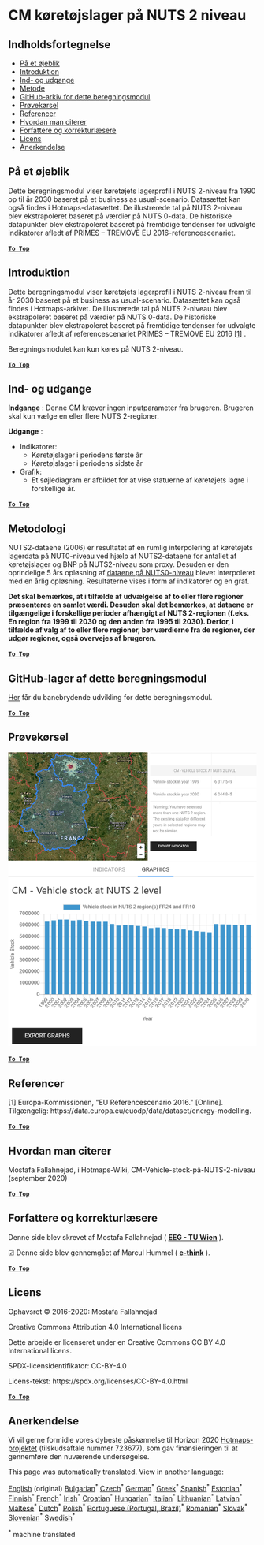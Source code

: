 <h1><a class="anchor" id="cm-vehicle-stock-at-nuts-2-level" href="#cm-vehicle-stock-at-nuts-2-level"><i class="fa fa-link"></i></a>CM køretøjslager på NUTS 2 niveau</h1><h2><a class="anchor" id="table-of-contents" href="#table-of-contents"><i class="fa fa-link"></i></a> Indholdsfortegnelse</h2><ul><li> <a href="#in-a-glance">På et øjeblik</a></li><li> <a href="#introduction">Introduktion</a></li><li> <a href="#inputs-and-outputs">Ind- og udgange</a></li><li> <a href="#method">Metode</a></li><li> <a href="#github-repository-of-this-calculation-module">GitHub-arkiv for dette beregningsmodul</a></li><li> <a href="#sample-run">Prøvekørsel</a></li><li> <a href="#references">Referencer</a></li><li> <a href="#how-to-cite">Hvordan man citerer</a></li><li> <a href="#authors-and-reviewers">Forfattere og korrekturlæsere</a></li><li> <a href="#license">Licens</a></li><li> <a href="#acknowledgement">Anerkendelse</a></li></ul><h2><a class="anchor" id="in-a-glance" href="#in-a-glance"><i class="fa fa-link"></i></a> På et øjeblik</h2><p> Dette beregningsmodul viser køretøjets lagerprofil i NUTS 2-niveau fra 1990 op til år 2030 baseret på et business as usual-scenario. Datasættet kan også findes i Hotmaps-datasættet. De illustrerede tal på NUTS 2-niveau blev ekstrapoleret baseret på værdier på NUTS 0-data. De historiske datapunkter blev ekstrapoleret baseret på fremtidige tendenser for udvalgte indikatorer afledt af PRIMES – TREMOVE EU 2016-referencescenariet.</p><p> <a href="#table-of-contents"><strong><code>To Top</code></strong></a></p><h2><a class="anchor" id="introduction" href="#introduction"><i class="fa fa-link"></i></a> Introduktion</h2><p> Dette beregningsmodul viser køretøjets lagerprofil i NUTS 2-niveau frem til år 2030 baseret på et business as usual-scenario. Datasættet kan også findes i Hotmaps-arkivet. De illustrerede tal på NUTS 2-niveau blev ekstrapoleret baseret på værdier på NUTS 0-data. De historiske datapunkter blev ekstrapoleret baseret på fremtidige tendenser for udvalgte indikatorer afledt af referencescenariet PRIMES – TREMOVE EU 2016 <a href="#references">[1]</a> .</p><p> Beregningsmodulet kan kun køres på NUTS 2-niveau.</p><p> <a href="#table-of-contents"><strong><code>To Top</code></strong></a></p><h2><a class="anchor" id="inputs-and-outputs" href="#inputs-and-outputs"><i class="fa fa-link"></i></a> Ind- og udgange</h2><p> <strong>Indgange</strong> : Denne CM kræver ingen inputparameter fra brugeren. Brugeren skal kun vælge en eller flere NUTS 2-regioner.</p><p> <strong>Udgange</strong> :</p><ul><li> Indikatorer:<ul><li> Køretøjslager i periodens første år</li><li> Køretøjslager i periodens sidste år</li></ul></li><li> Grafik:<ul><li> Et søjlediagram er afbildet for at vise statuerne af køretøjets lagre i forskellige år.</li></ul></li></ul><p> <a href="#table-of-contents"><strong><code>To Top</code></strong></a></p><h2><a class="anchor" id="methodology" href="#methodology"><i class="fa fa-link"></i></a> Metodologi</h2><p> NUTS2-dataene (2006) er resultatet af en rumlig interpolering af køretøjets lagerdata på NUT0-niveau ved hjælp af NUTS2-dataene for antallet af køretøjslager og BNP på NUTS2-niveau som proxy. Desuden er den oprindelige 5 års opløsning af <a href="https://gitlab.com/hotmaps/transport/nuts0">dataene på NUTS0-niveau</a> blevet interpoleret med en årlig opløsning. Resultaterne vises i form af indikatorer og en graf.</p><p> <strong>Det skal bemærkes, at i tilfælde af udvælgelse af to eller flere regioner præsenteres en samlet værdi. Desuden skal det bemærkes, at dataene er tilgængelige i forskellige perioder afhængigt af NUTS 2-regionen (f.eks. En region fra 1999 til 2030 og den anden fra 1995 til 2030). Derfor, i tilfælde af valg af to eller flere regioner, bør værdierne fra de regioner, der udgør regioner, også overvejes af brugeren.</strong></p><p> <a href="#table-of-contents"><strong><code>To Top</code></strong></a></p><h2><a class="anchor" id="github-repository-of-this-calculation-module" href="#github-repository-of-this-calculation-module"><i class="fa fa-link"></i></a> GitHub-lager af dette beregningsmodul</h2><p> <a href="https://github.com/HotMaps/vehicle_stock/tree/develop">Her</a> får du banebrydende udvikling for dette beregningsmodul.</p><p> <a href="#table-of-contents"><strong><code>To Top</code></strong></a></p><h2><a class="anchor" id="sample-run" href="#sample-run"><i class="fa fa-link"></i></a> Prøvekørsel</h2><img src="/en/CM-Vehicle-stock-at-NUTS-2-level/1.png"/><img src="/en/CM-Vehicle-stock-at-NUTS-2-level/2.png"/><p> <a href="#table-of-contents"><strong><code>To Top</code></strong></a></p><h2><a class="anchor" id="references" href="#references"><i class="fa fa-link"></i></a> Referencer</h2><p> [1] Europa-Kommissionen, &quot;EU Referencescenario 2016.&quot; [Online]. Tilgængelig: https://data.europa.eu/euodp/data/dataset/energy-modelling.</p><p> <a href="#table-of-contents"><strong><code>To Top</code></strong></a></p><h2><a class="anchor" id="how-to-cite" href="#how-to-cite"><i class="fa fa-link"></i></a> Hvordan man citerer</h2><p> Mostafa Fallahnejad, i Hotmaps-Wiki, CM-Vehicle-stock-på-NUTS-2-niveau (september 2020)</p><p> <a href="#table-of-contents"><strong><code>To Top</code></strong></a></p><h2><a class="anchor" id="authors-and-reviewers" href="#authors-and-reviewers"><i class="fa fa-link"></i></a> Forfattere og korrekturlæsere</h2><p> Denne side blev skrevet af Mostafa Fallahnejad ( <strong><a href="https://eeg.tuwien.ac.at/">EEG - TU Wien</a></strong> ).</p><p> ☑ Denne side blev gennemgået af Marcul Hummel ( <strong><a href="https://e-think.ac.at">e-think</a></strong> ).</p><p> <a href="#table-of-contents"><strong><code>To Top</code></strong></a></p><h2><a class="anchor" id="license" href="#license"><i class="fa fa-link"></i></a> Licens</h2><p> Ophavsret © 2016-2020: Mostafa Fallahnejad</p><p> Creative Commons Attribution 4.0 International licens</p><p> Dette arbejde er licenseret under en Creative Commons CC BY 4.0 International licens.</p><p> SPDX-licensidentifikator: CC-BY-4.0</p><p> Licens-tekst: https://spdx.org/licenses/CC-BY-4.0.html</p><p> <a href="#table-of-contents"><strong><code>To Top</code></strong></a></p><h2><a class="anchor" id="acknowledgement" href="#acknowledgement"><i class="fa fa-link"></i></a> Anerkendelse</h2><p> Vi vil gerne formidle vores dybeste påskønnelse til Horizon 2020 <a href="https://www.hotmaps-project.eu">Hotmaps-projektet</a> (tilskudsaftale nummer 723677), som gav finansieringen til at gennemføre den nuværende undersøgelse.</p>
<!--- THIS IS A SUPER UNIQUE IDENTIFIER -->

This page was automatically translated. View in another language:

[English](../en/CM-Vehicle-stock-at-NUTS-2-level) (original) [Bulgarian](../bg/CM-Vehicle-stock-at-NUTS-2-level)<sup>\*</sup> [Czech](../cs/CM-Vehicle-stock-at-NUTS-2-level)<sup>\*</sup>  [German](../de/CM-Vehicle-stock-at-NUTS-2-level)<sup>\*</sup> [Greek](../el/CM-Vehicle-stock-at-NUTS-2-level)<sup>\*</sup> [Spanish](../es/CM-Vehicle-stock-at-NUTS-2-level)<sup>\*</sup> [Estonian](../et/CM-Vehicle-stock-at-NUTS-2-level)<sup>\*</sup> [Finnish](../fi/CM-Vehicle-stock-at-NUTS-2-level)<sup>\*</sup> [French](../fr/CM-Vehicle-stock-at-NUTS-2-level)<sup>\*</sup> [Irish](../ga/CM-Vehicle-stock-at-NUTS-2-level)<sup>\*</sup> [Croatian](../hr/CM-Vehicle-stock-at-NUTS-2-level)<sup>\*</sup> [Hungarian](../hu/CM-Vehicle-stock-at-NUTS-2-level)<sup>\*</sup> [Italian](../it/CM-Vehicle-stock-at-NUTS-2-level)<sup>\*</sup> [Lithuanian](../lt/CM-Vehicle-stock-at-NUTS-2-level)<sup>\*</sup> [Latvian](../lv/CM-Vehicle-stock-at-NUTS-2-level)<sup>\*</sup> [Maltese](../mt/CM-Vehicle-stock-at-NUTS-2-level)<sup>\*</sup> [Dutch](../nl/CM-Vehicle-stock-at-NUTS-2-level)<sup>\*</sup> [Polish](../pl/CM-Vehicle-stock-at-NUTS-2-level)<sup>\*</sup> [Portuguese (Portugal, Brazil)](../pt/CM-Vehicle-stock-at-NUTS-2-level)<sup>\*</sup> [Romanian](../ro/CM-Vehicle-stock-at-NUTS-2-level)<sup>\*</sup> [Slovak](../sk/CM-Vehicle-stock-at-NUTS-2-level)<sup>\*</sup> [Slovenian](../sl/CM-Vehicle-stock-at-NUTS-2-level)<sup>\*</sup> [Swedish](../sv/CM-Vehicle-stock-at-NUTS-2-level)<sup>\*</sup> 

<sup>\*</sup> machine translated
